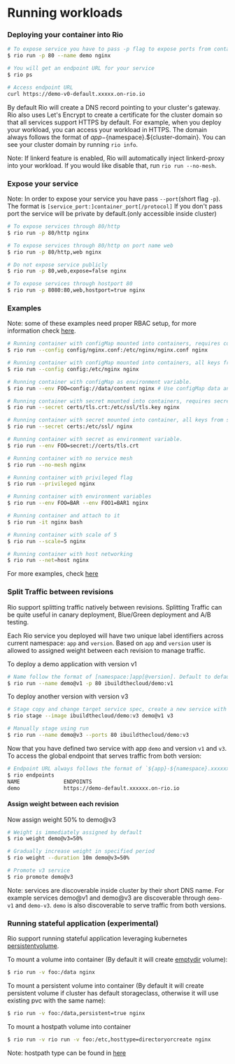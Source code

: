 # Running workloads

### Deploying your container into Rio

```bash
# To expose service you have to pass -p flag to expose ports from container
$ rio run -p 80 --name demo nginx

# You will get an endpoint URL for your service
$ rio ps

# Access endpoint URL
curl https://demo-v0-default.xxxxx.on-rio.io
```

By default Rio will create a DNS record pointing to your cluster's gateway. Rio also uses Let's Encrypt to create
a certificate for the cluster domain so that all services support HTTPS by default.
For example, when you deploy your workload, you can access your workload in HTTPS. The domain always follows the format
of ${app}-${namespace}.\${cluster-domain}. You can see your cluster domain by running `rio info`.

Note: If linkerd feature is enabled, Rio will automatically inject linkerd-proxy into your workload. If you would like disable that, run `rio run --no-mesh`.

### Expose your service

Note: In order to expose your service you have pass `--port`(short flag `-p`). The format is `[service_port:]container_port[/protocol]`
If you don't pass port the service will be private by default.(only accessible inside cluster)

```bash
# To expose services through 80/http
$ rio run -p 80/http nginx

# To expose services through 80/http on port name web
$ rio run -p 80/http,web nginx

# Do not expose service publicly
$ rio run -p 80,web,expose=false nginx

# To expose services through hostport 80
$ rio run -p 8080:80,web,hostport=true nginx
```

### Examples

Note: some of these examples need proper RBAC setup, for more information check [here](./rbac.md).  

```bash
# Running container with configMap mounted into containers, requires configMap to exist in the same namespace
$ rio run --config config/nginx.conf:/etc/nginx/nginx.conf nginx

# Running container with configMap mounted into containers, all keys from config will be mounted
$ rio run --config config:/etc/nginx nginx

# Running container with configMap as environment variable.
$ rio run --env FOO=config://data/content nginx # Use configMap data and key content as value of environment variable FOO

# Running container with secret mounted into containers, requires secret to exist in the same namespace 
$ rio run --secret certs/tls.crt:/etc/ssl/tls.key nginx

# Running container with secret mounted into container, all keys from secret will be mounted
$ rio run --secret certs:/etc/ssl/ nginx

# Running container with secret as environment variable.
$ rio run --env FOO=secret://certs/tls.crt

# Running container with no service mesh
$ rio run --no-mesh nginx

# Running container with privileged flag
$ rio run --privileged nginx

# Running container with environment variables
$ rio run --env FOO=BAR --env FOO1=BAR1 nginx

# Running container and attach to it
$ rio run -it nginx bash

# Running container with scale of 5
$ rio run --scale=5 nginx

# Running container with host networking
$ rio run --net=host nginx
```

For more examples, check [here](./cli-reference.md)

### Split Traffic between revisions
Rio support splitting traffic natively between revisions. Splitting Traffic can be quite useful in canary deployment, Blue/Green deployment and A/B testing. 

Each Rio service you deployed will have two unique label identifiers across current namespace: `app` and `version`.
Based on `app` and `version` user is allowed to assigned weight between each revision to manage traffic.

To deploy a demo application with version v1

```bash
# Name follow the format of [namespace:]app[@version]. Default to default namespace and v0 version.
$ rio run --name demo@v1 -p 80 ibuildthecloud/demo:v1
```

To deploy another version with version v3

```bash
# Stage copy and change target service spec, create a new service with desired version and give it weight of zero.
$ rio stage --image ibuildthecloud/demo:v3 demo@v1 v3 

# Manually stage using run
$ rio run --name demo@v3 --ports 80 ibuildthecloud/demo:v3 
```

Now that you have defined two service with app `demo` and version `v1` and `v3`. To access the global endpoint that serves
traffic from both version:

```bash
# Endpoint URL always follows the format of `${app}-${namespace}.xxxxxx.on-rio.io`
$ rio endpoints
NAME              ENDPOINTS
demo              https://demo-default.xxxxxx.on-rio.io
```

#### Assign weight between each revision

Now assign weight 50% to demo@v3

```bash
# Weight is immediately assigned by default
$ rio weight demo@v3=50%

# Gradually increase weight in specified period
$ rio weight --duration 10m demo@v3=50%

# Promote v3 service
$ rio promote demo@v3
```

Note: services are discoverable inside cluster by their short DNS name. For example services demo@v1 and demo@v3 are discoverable through
`demo-v1` and `demo-v3`. `demo` is also discoverable to serve traffic from both versions.

### Running stateful application (experimental)

Rio support running stateful application leveraging kubernetes [persistentvolume](https://kubernetes.io/docs/concepts/storage/persistent-volumes/).


To mount a volume into container (By default it will create [emptydir](https://kubernetes.io/docs/concepts/storage/volumes/#emptydir) volume):

```bash
$ rio run -v foo:/data nginx
```

To mount a persistent volume into container (By default it will create persistent volume if cluster has default storageclass, otherwise it will use existing pvc with the same name):

```bash
$ rio run -v foo:/data,persistent=true nginx
```

To mount a hostpath volume into container

```bash
$ rio run -v rio run -v foo:/etc,hosttype=directoryorcreate nginx
``` 

Note: hostpath type can be found in [here](https://kubernetes.io/docs/concepts/storage/volumes/#hostpath)

